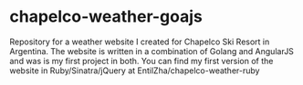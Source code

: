 chapelco-weather-goajs
======================

Repository for a weather website I created for Chapelco Ski Resort in Argentina. The website is written in a combination of Golang and AngularJS and was is my first project in both. You can find my first version of the website in Ruby/Sinatra/jQuery at EntilZha/chapelco-weather-ruby
